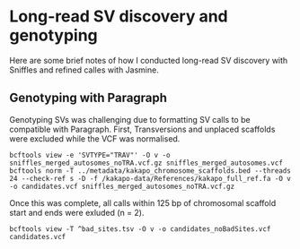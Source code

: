 # Long-read SV discovery and genotyping
Here are some brief notes of how I conducted long-read SV discovery with Sniffles and refined calles with Jasmine. 

## Genotyping with Paragraph
Genotyping SVs was challenging due to formatting SV calls to be compatible with Paragraph. First, Transversions and unplaced scaffolds were excluded while the VCF was normalised.
```
bcftools view -e 'SVTYPE="TRAV"' -O v -o sniffles_merged_autosomes_noTRA.vcf.gz sniffles_merged_autosomes.vcf
bcftools norm -T ../metadata/kakapo_chromosome_scaffolds.bed --threads 24 --check-ref s -D -f /kakapo-data/References/kakapo_full_ref.fa -O v -o candidates.vcf sniffles_merged_autosomes_noTRA.vcf.gz
```

Once this was complete, all calls within 125 bp of chromosomal scaffold start and ends were exluded (n = 2).
```
bcftools view -T ^bad_sites.tsv -O v -o candidates_noBadSites.vcf candidates.vcf
```
